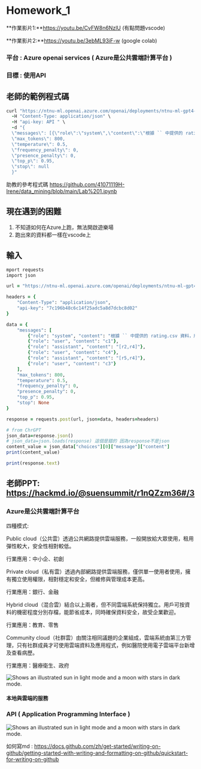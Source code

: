 # **Homework_1**

**作業影片1:**https://youtu.be/CvFW8n6NzlU  (有點問題vscode)

**作業影片2:**https://youtu.be/3ebML93iF-w  (google colab)

### 平台 : Azure openai services ( Azure是公共雲端計算平台 )

### 目標 : 使用API

## 老師的範例程式碼
```ruby
curl "https://ntnu-ml.openai.azure.com/openai/deployments/ntnu-ml-gpt4-32k/chat/completions?api-version=2024-02-15-preview" \
  -H "Content-Type: application/json" \
  -H "api-key: API " \
  -d "{
  \"messages\": [{\"role\":\"system\",\"content\":\"根據 `` 中提供的 rating.csv 資料，用協同過濾的概念推薦餐廳給使用者  ，請以 json array 格式回答\n\`\ncustomerId,restaurantId,rating\nc1,r2,3\nc1,r3,1\nc1,r5,3\nc1,r6,2\nc2,r1,3\nc2,r3,1\nc2,r5,1\nc2,r6,1\nc3,r4,3\nc3,r5,3\nc3,r6,3\nc4,r1,1\nc4,r4,1\nc4,r5,3\nc5,r2,1\nc5,r3,2\nc5,r4,3\nc6,r2,3\nc6,r3,3\nc6,r5,3\nc7,r2,3\nc7,r3,3\nc7,r4,1\nc8,r1,2\nc8,r2,1\nc8,r5,1\nc8,r6,2\n\`\"},{\"role\":\"user\",\"content\":\"c1\"}],
  \"max_tokens\": 800,
  \"temperature\": 0.5,
  \"frequency_penalty\": 0,
  \"presence_penalty\": 0,
  \"top_p\": 0.95,
  \"stop\": null
  }"
```
助教的參考程式碼 https://github.com/41071119H-Irene/data_mining/blob/main/Lab%201.ipynb

## 現在遇到的困難
1. 不知道如何在Azure上跑，無法開啟遊樂場
2. 跑出來的資料都一樣在vscode上

## 輸入
```ruby
mport requests
import json

url = "https://ntnu-ml.openai.azure.com/openai/deployments/ntnu-ml-gpt4-32k/chat/completions?api-version=2024-02-15-preview"

headers = {
    "Content-Type": "application/json",
    "api-key": "7c196b48c6c14f25adc5a8d7dcbc8d02"
}

data = {
    "messages": [
        {"role": "system", "content": "根據 `` 中提供的 rating.csv 資料，用協同過濾的概念推薦餐廳給使用者  ，請以 json array 格式回答\n\`\ncustomerId,restaurantId,rating\nc1,r2,3\nc1,r3,1\nc1,r5,3\nc1,r6,2\nc2,r1,3\nc2,r3,1\nc2,r5,1\nc2,r6,1\nc3,r4,3\nc3,r5,3\nc3,r6,3\nc4,r1,1\nc4,r4,1\nc4,r5,3\nc5,r2,1\nc5,r3,2\nc5,r4,3\nc6,r2,3\nc6,r3,3\nc6,r5,3\nc7,r2,3\nc7,r3,3\nc7,r4,1\nc8,r1,2\nc8,r2,1\nc8,r5,1\nc8,r6,2\n\`"},
        {"role": "user", "content": "c1"},
        {"role": "assistant", "content": "[r2,r4]"},
        {"role": "user", "content": "c4"},
        {"role": "assistant", "content": "[r5,r4]"},
        {"role": "user", "content": "c3"}
    ],
    "max_tokens": 800,
    "temperature": 0.5,
    "frequency_penalty": 0,
    "presence_penalty": 0,
    "top_p": 0.95,
    "stop": None
}

response = requests.post(url, json=data, headers=headers)

# from ChrGPT
json_data=response.json()
# json_data=json.loads(response) 這個是錯的 因為response不是json
content_value = json_data["choices"][0]["message"]["content"]
print(content_value)

print(response.text)
```

## 老師PPT: https://hackmd.io/@suensummit/r1nQZzm36#/3

### Azure是公共雲端計算平台

四種模式:

Public cloud（公共雲）透過公共網路提供雲端服務，一般開放給大眾使用，租用彈性較大，安全性相對較低。

行業應用：中小企、初創

Private cloud（私有雲）透過內部網路提供雲端服務，僅供單一使用者使用，擁有獨立使用權限，相對穩定和安全，但維修與管理成本更高。

行業應用：銀行、金融

Hybrid cloud（混合雲）結合以上兩者，但不同雲端系統保持獨立。用戶可按資料的機密程度分別存檔，能節省成本，同時確保資料安全，故受企業歡迎。

行業應用：教育、零售

Community cloud（社群雲）由關注相同議題的企業組成，雲端系統由第三方管理，只有社群成員才可使用雲端資料及應用程式，例如醫院使用電子雲端平台新增及查看病歷。

行業應用：醫療衛生、政府

<picture>
  <source media="(prefers-color-scheme: dark)" srcset="https://img.alicdn.com/tfs/TB14umhPOLaK1RjSZFxXXamPFXa-2305-1451.png_.webp">
  <source media="(prefers-color-scheme: light)" srcset="https://img.alicdn.com/tfs/TB14umhPOLaK1RjSZFxXXamPFXa-2305-1451.png_.webp">
  <img alt="Shows an illustrated sun in light mode and a moon with stars in dark mode." src="https://img.alicdn.com/tfs/TB14umhPOLaK1RjSZFxXXamPFXa-2305-1451.png_.webp">
</picture>

#### 本地與雲端的服務

### API ( Application Programming Interface )
<picture>
  <source media="(prefers-color-scheme: dark)" srcset="https://www.dottedsign.com/zh-tw/blog/wp-content/uploads/2024/01/35.API-1-768x600.jpg">
  <source media="(prefers-color-scheme: light)" srcset="https://www.dottedsign.com/zh-tw/blog/wp-content/uploads/2024/01/35.API-1-768x600.jpg">
  <img alt="Shows an illustrated sun in light mode and a moon with stars in dark mode." src="https://www.dottedsign.com/zh-tw/blog/wp-content/uploads/2024/01/35.API-1-768x600.jpg">
</picture>

如何寫md : https://docs.github.com/zh/get-started/writing-on-github/getting-started-with-writing-and-formatting-on-github/quickstart-for-writing-on-github
